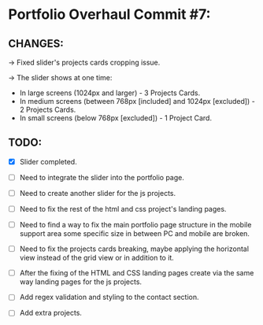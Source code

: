 # Portfolio Overhaul Commit #7:

## CHANGES:

→ Fixed slider's projects cards cropping issue.

→ The slider shows at one time:

-   In large screens (1024px and larger) - 3 Projects Cards.
-   In medium screens (between 768px [included] and 1024px [excluded]) - 2 Projects Cards.
-   In small screens (below 768px [excluded]) - 1 Project Card.

## TODO:

-   [x] Slider completed.
-   [ ] Need to integrate the slider into the portfolio page.
-   [ ] Need to create another slider for the js projects.

-   [ ] Need to fix the rest of the html and css project's landing pages.
-   [ ] Need to find a way to fix the main portfolio page structure in the mobile support area some specific size in between PC and mobile are broken.
-   [ ] Need to fix the projects cards breaking, maybe applying the horizontal view instead of the grid view or in addition to it.
-   [ ] After the fixing of the HTML and CSS landing pages create via the same way landing pages for the js projects.
-   [ ] Add regex validation and styling to the contact section.
-   [ ] Add extra projects.
